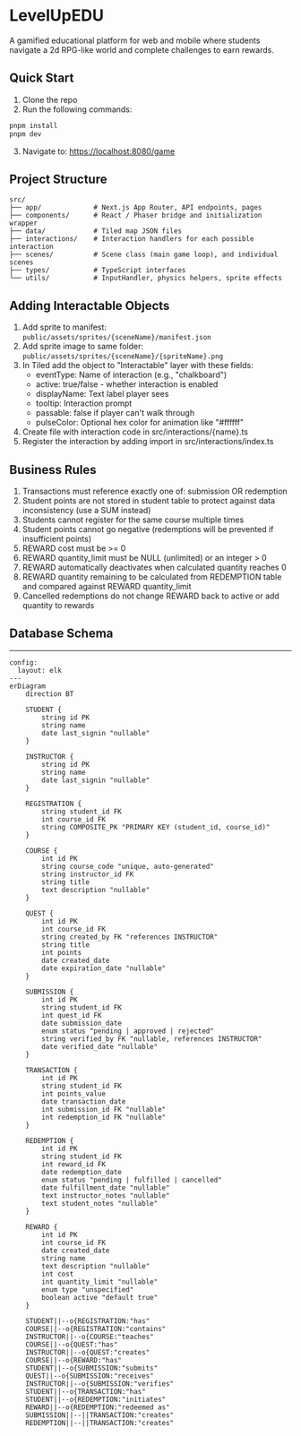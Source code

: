 # LevelUpEDU
A gamified educational platform for web and mobile where students navigate a 2d RPG-like world and complete challenges to earn rewards.

## Quick Start

1. Clone the repo
2. Run the following commands:
```sh
pnpm install
pnpm dev
```
3. Navigate to: <https://localhost:8080/game>

## Project Structure
```
src/
├── app/             # Next.js App Router, API endpoints, pages
├── components/      # React / Phaser bridge and initialization wrapper
├── data/            # Tiled map JSON files
├── interactions/    # Interaction handlers for each possible interaction
├── scenes/          # Scene class (main game loop), and individual scenes
├── types/           # TypeScript interfaces
└── utils/           # InputHandler, physics helpers, sprite effects
```

## Adding Interactable Objects

1. Add sprite to manifest: `public/assets/sprites/{sceneName}/manifest.json`
2. Add sprite image to same folder: `public/assets/sprites/{sceneName}/{spriteName}.png`
3. In Tiled add the object to "Interactable" layer with these fields:
    - eventType: Name of interaction (e.g., "chalkboard")
    - active: true/false - whether interaction is enabled
    - displayName: Text label player sees
    - tooltip: Interaction prompt
    - passable: false if player can't walk through
    - pulseColor: Optional hex color for animation like "#ffffff"
4. Create file with interaction code in src/interactions/{name}.ts
5. Register the interaction by adding import in src/interactions/index.ts

## Business Rules

1. Transactions must reference exactly one of: submission OR redemption
2. Student points are not stored in student table to protect against data inconsistency (use a SUM instead) 
3. Students cannot register for the same course multiple times
4. Student points cannot go negative (redemptions will be prevented if insufficient points)
5. REWARD cost must be >= 0
6. REWARD quantity_limit must be NULL (unlimited) or an integer > 0
7. REWARD automatically deactivates when calculated quantity reaches 0
8. REWARD quantity remaining to be calculated from REDEMPTION table and compared against REWARD quantity_limit
9. Cancelled redemptions do not change REWARD back to active or add quantity to rewards
## Database Schema
---
```mermaid
config:
  layout: elk
---
erDiagram
	direction BT
	
	STUDENT {
		string id PK
		string name
		date last_signin "nullable"
	}
	
	INSTRUCTOR {
		string id PK
		string name
		date last_signin "nullable"
	}
	
	REGISTRATION {
		string student_id FK
		int course_id FK
		string COMPOSITE_PK "PRIMARY KEY (student_id, course_id)"
	}
	
	COURSE {
		int id PK
		string course_code "unique, auto-generated"
		string instructor_id FK
		string title
		text description "nullable"
	}
	
	QUEST {
		int id PK
		int course_id FK
		string created_by FK "references INSTRUCTOR"
		string title
		int points
		date created_date
		date expiration_date "nullable"
	}
	
	SUBMISSION {
		int id PK
		string student_id FK
		int quest_id FK
		date submission_date
		enum status "pending | approved | rejected"
		string verified_by FK "nullable, references INSTRUCTOR"
		date verified_date "nullable"
	}
	
	TRANSACTION {
		int id PK
		string student_id FK
		int points_value
		date transaction_date
		int submission_id FK "nullable"
		int redemption_id FK "nullable"
	}
	
	REDEMPTION {
		int id PK
		string student_id FK
		int reward_id FK
		date redemption_date
		enum status "pending | fulfilled | cancelled"
		date fulfillment_date "nullable"
		text instructor_notes "nullable"
		text student_notes "nullable"
	}
	
	REWARD {
		int id PK
		int course_id FK
		date created_date
		string name
		text description "nullable"
		int cost
		int quantity_limit "nullable"
		enum type "unspecified"
		boolean active "default true"
	}
	
	STUDENT||--o{REGISTRATION:"has"
	COURSE||--o{REGISTRATION:"contains"
	INSTRUCTOR||--o{COURSE:"teaches"
	COURSE||--o{QUEST:"has"
	INSTRUCTOR||--o{QUEST:"creates"
	COURSE||--o{REWARD:"has"
	STUDENT||--o{SUBMISSION:"submits"
	QUEST||--o{SUBMISSION:"receives"
	INSTRUCTOR||--o{SUBMISSION:"verifies"
	STUDENT||--o{TRANSACTION:"has"
	STUDENT||--o{REDEMPTION:"initiates"
	REWARD||--o{REDEMPTION:"redeemed as"
	SUBMISSION||--||TRANSACTION:"creates"
	REDEMPTION||--||TRANSACTION:"creates"
```